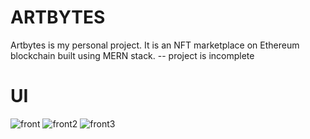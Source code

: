 # ARTBYTES

Artbytes is my personal project. It is an NFT marketplace on Ethereum blockchain built using MERN stack. -- project is incomplete

# UI

![front](https://github.com/tionx3na/Artbytes/assets/75329693/acff3a55-e703-4267-b1e6-cce9f9e80b4f)
![front2](https://github.com/tionx3na/Artbytes/assets/75329693/b7a2fd10-ee15-4455-a6d0-922288033335)
![front3](https://github.com/tionx3na/Artbytes/assets/75329693/8a50074c-dcca-4203-b906-72b9d937fe62)
